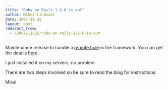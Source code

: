 ```yaml
---
title: "Ruby on Rails 1.2.6 is out"
author: Mikel Lindsaar
date: 2007-11-25
layout: post
redirect_from:
  - /2007/11/25/ruby-on-rails-1-2-6-is-out
---
```

Maintenance release to handle a [remote
hole](http://nvd.nist.gov/nvd.cfm?cvename=CVE-2007-6077) in the
framework. You can get the details
[here](http://weblog.rubyonrails.org/2007/11/24/ruby-on-rails-1-2-6-security-and-maintenance-release/)

I just installed it on my servers, no problem.

There are two steps involved so be sure to read the blog for
instructions.

Mikel

